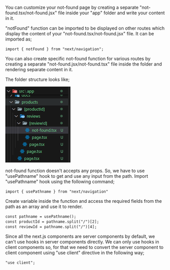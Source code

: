 You can customize your not-found page by creating a separate "not-found.tsx/not-found.jsx" file inside your "app" folder and write your content in it.

"notFound" function can be imported to be displayed on other routes which display the content of your "not-found.tsx/not-found.jsx" file. It can be imported as;

```
import { notFound } from "next/navigation";
```

You can also create specific not-found function for various routes by creating a separate "not-found.jsx/not-found.tsx" file inside the folder and rendering separate content in it.

The folder structure looks like;

![not-found](../images/not-found.png)

not-found function doesn't accepts any props. So, we have to use "usePathname" hook to get and use any input from the path. Import "usePathname" hook using the following command;

```
import { usePathname } from "next/navigation"
```

Create variable inside the function and access the required fields from the path as an array and use it to render.

```
const pathname = usePathname();
const productId = pathname.split("/")[2];
const reviewId = pathname.split("/")[4];
```

Since all the next.js components are server components by default, we can't use hooks in server components directly. We can only use hooks in client components so, for that we need to convert the server component to client component using "use client" directive in the following way;

```
"use client";
```
